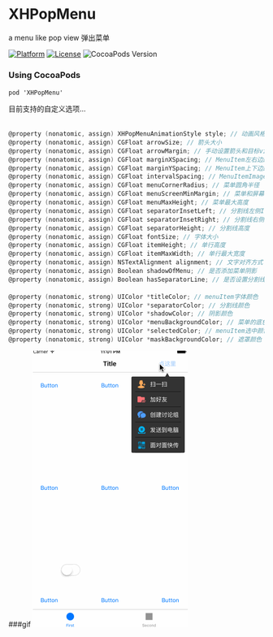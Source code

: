 # XHPopMenu
a menu like pop view
弹出菜单

[![Platform](http://img.shields.io/badge/platform-iOS-blue.svg?style=flat
)](https://developer.apple.com/iphone/index.action)
[![License](http://img.shields.io/badge/license-MIT-lightgrey.svg?style=flat
)](http://mit-license.org)
![CocoaPods Version](https://img.shields.io/badge/pod-v0.36.4-brightgreen.svg)

### Using CocoaPods
    pod 'XHPopMenu'

目前支持的自定义选项...

```objective-c

@property (nonatomic, assign) XHPopMenuAnimationStyle style; // 动画风格
@property (nonatomic, assign) CGFloat arrowSize; // 箭头大小
@property (nonatomic, assign) CGFloat arrowMargin; // 手动设置箭头和目标view的距离
@property (nonatomic, assign) CGFloat marginXSpacing; // MenuItem左右边距
@property (nonatomic, assign) CGFloat marginYSpacing; // MenuItem上下边距
@property (nonatomic, assign) CGFloat intervalSpacing; // MenuItemImage与MenuItemTitle的间距
@property (nonatomic, assign) CGFloat menuCornerRadius; // 菜单圆角半径
@property (nonatomic, assign) CGFloat menuScreenMinMargin; // 菜单和屏幕最小间距
@property (nonatomic, assign) CGFloat menuMaxHeight; // 菜单最大高度
@property (nonatomic, assign) CGFloat separatorInsetLeft; // 分割线左侧Insets
@property (nonatomic, assign) CGFloat separatorInsetRight; // 分割线右侧Insets
@property (nonatomic, assign) CGFloat separatorHeight; // 分割线高度
@property (nonatomic, assign) CGFloat fontSize; // 字体大小
@property (nonatomic, assign) CGFloat itemHeight; // 单行高度
@property (nonatomic, assign) CGFloat itemMaxWidth; // 单行最大宽度
@property (nonatomic, assign) NSTextAlignment alignment; // 文字对齐方式
@property (nonatomic, assign) Boolean shadowOfMenu; // 是否添加菜单阴影
@property (nonatomic, assign) Boolean hasSeparatorLine; // 是否设置分割线

@property (nonatomic, strong) UIColor *titleColor; // menuItem字体颜色
@property (nonatomic, strong) UIColor *separatorColor; // 分割线颜色
@property (nonatomic, strong) UIColor *shadowColor; // 阴影颜色
@property (nonatomic, strong) UIColor *menuBackgroundColor; // 菜单的底色
@property (nonatomic, strong) UIColor *selectedColor; // menuItem选中颜色
@property (nonatomic, strong) UIColor *maskBackgroundColor; // 遮罩颜色

```

###gif
![预览图](https://github.com/chengxianghe/watch-gif/blob/master/PopMenu.gif?raw=true)


